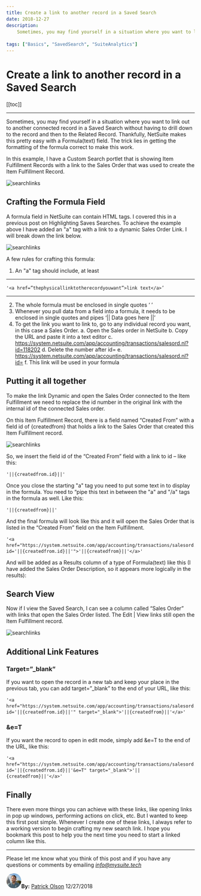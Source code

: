 ```yaml
---
title: Create a link to another record in a Saved Search
date: 2018-12-27
description:
    Sometimes, you may find yourself in a situation where you want to link out to another connected record in a Saved Search without having to drill down to the record and then to the Related Record. Thankfully, NetSuite makes this pretty easy with a Formula(text) field. The trick lies in getting the formatting of the formula correct to make this work.

tags: ["Basics", "SavedSearch", "SuiteAnalytics"]
---
```


# Create a link to another record in a Saved Search

[[toc]]

---

Sometimes, you may find yourself in a situation where you want to link out to another connected record in a Saved Search without having to drill down to the record and then to the Related Record. Thankfully, NetSuite makes this pretty easy with a Formula(text) field. The trick lies in getting the formatting of the formula correct to make this work.

In this example, I have a Custom Search portlet that is showing Item Fulfillment Records with a link to the Sales Order that was used to create the Item Fulfillment Record.

![searchlinks](https://i.imgur.com/lOulJ0v.png "Saved Search Results")
 

## Crafting the Formula Field
A formula field in NetSuite can contain HTML tags. I covered this in a previous post on Highlighting Saves Searches. To achieve the example above I have added an "a" tag with a link to a dynamic Sales Order Link. I will break down the link below.

![searchlinks](https://i.imgur.com/0ZqraCT.png "Saved Search Results")

A few rules for crafting this formula:

1.	An "a" tag should include, at least 

---

    '<a href=”thephysicallinktotherecordyouwant”>link text</a>’

---

2.	The whole formula must be enclosed in single quotes ‘    ’
3.	Whenever you pull data from a field into a formula, it needs to be enclosed in single quotes and pipes ‘|| Data goes here ||’
4.	To get the link you want to link to, go to any individual record you want, in this case a Sales Order.
    a.	Open the Sales order in NetSuite
    b.	Copy the URL and paste it into a text editor
    c.	https://system.netsuite.com/app/accounting/transactions/salesord.nl?id=118202
    d.	Delete the number after id=
    e.	https://system.netsuite.com/app/accounting/transactions/salesord.nl?id=
    f.	This link will be used in your formula


## Putting it all together

To make the link Dynamic and open the Sales Order connected to the Item Fulfillment we need to replace the id number in the original link with the internal id of the connected Sales order. 

On this Item Fulfillment Record, there is a field named “Created From” with a field id of {createdfrom} that holds a link to the Sales Order that created this Item Fulfillment record.

![searchlinks](https://i.imgur.com/BAY31mt.png "Saved Search Results")
 
So, we insert the field id of the “Created From” field with a link to id – like this:

    '||{createdfrom.id}||'

Once you close the starting "a" tag you need to put some text in to display in the formula. You need to “pipe this text in between the "a" and "/a" tags in the formula as well. Like this:

    '||{createdfrom}||'

And the final formula will look like this and it will open the Sales Order that is listed in the “Created From” field on the Item Fulfillment.

    '<a href="https://system.netsuite.com/app/accounting/transactions/salesord.nl?id='||{createdfrom.id}||'">'||{createdfrom}||'</a>'

And will be added as a Results column of a type of Formula(text) like this (I have added the Sales Order Description, so it appears more logically in the results):
 
## Search View

Now if I view the Saved Search, I can see a column called “Sales Order” with links that open the Sales Order listed. The Edit | View links still open the Item Fulfillment record.

![searchlinks](https://i.imgur.com/lOulJ0v.png "Saved Search Results")
 

## Additional Link Features

### Target=”_blank”
If you want to open the record in a new tab and keep your place in the previous tab, you can add target=”_blank” to the end of your URL, like this:

    '<a href="https://system.netsuite.com/app/accounting/transactions/salesord.nl?id='||{createdfrom.id}||'" target="_blank">'||{createdfrom}||'</a>'

### &e=T

If you want the record to open in edit mode, simply add &e=T to the end of the URL, like this:

    '<a href="https://system.netsuite.com/app/accounting/transactions/salesord.nl?id='||{createdfrom.id}||'&e=T" target="_blank">'||{createdfrom}||'</a>'

## Finally

There even more things you can achieve with these links, like opening links in pop up windows, performing actions on click, etc. But I wanted to keep this first post simple. Whenever I create one of these links, I always refer to a working version to begin crafting my new search link. I hope you bookmark this post to help you the next time you need to start a linked column like this.


---

Please let me know what you think of this post and if you have any questions or comments by emailing [*info@mysuite.tech*](mailto:info@mysuite.tech)

<a href="https://www.linkedin.com/in/patrick-olson-pmp-csm-137a9435/" target="_blank"><img src="./img/profile.jpg" title="Patrick Olson - LinkedIn Profile" alt="Patrick Olson - LinkedIn Profile" width=8% height="auto" style="border-radius: 50%;"></a>**By:** [Patrick Olson](https://www.linkedin.com/in/patrick-olson-pmp-csm-137a9435/)
12/27/2018 

<TagList />


